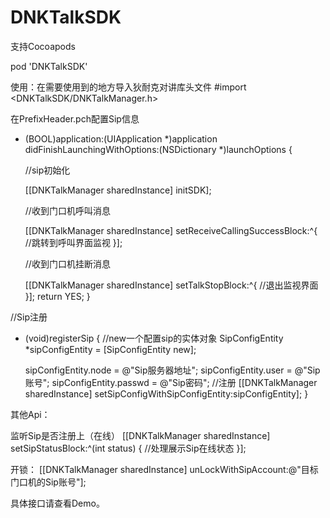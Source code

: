 # DNKTalkSDK

支持Cocoapods

pod 'DNKTalkSDK'

使用：在需要使用到的地方导入狄耐克对讲库头文件
#import <DNKTalkSDK/DNKTalkManager.h>

在PrefixHeader.pch配置Sip信息

- (BOOL)application:(UIApplication *)application didFinishLaunchingWithOptions:(NSDictionary *)launchOptions {

    //sip初始化
    
    [[DNKTalkManager sharedInstance] initSDK];
    
    //收到门口机呼叫消息
    
    [[DNKTalkManager sharedInstance] setReceiveCallingSuccessBlock:^{
        //跳转到呼叫界面监视
    }];
    
    //收到门口机挂断消息
    
    [[DNKTalkManager sharedInstance] setTalkStopBlock:^{
        //退出监视界面
    }];
    return YES;
}

//Sip注册
- (void)registerSip {
    //new一个配置sip的实体对象
    SipConfigEntity *sipConfigEntity = [SipConfigEntity new];

    sipConfigEntity.node = @"Sip服务器地址";
    sipConfigEntity.user = @"Sip账号";
    sipConfigEntity.passwd = @"Sip密码";
    //注册
    [[DNKTalkManager sharedInstance] setSipConfigWithSipConfigEntity:sipConfigEntity];
}

其他Api：

监听Sip是否注册上（在线）
[[DNKTalkManager sharedInstance] setSipStatusBlock:^(int status) {
    //处理展示Sip在线状态
}];

开锁：
[[DNKTalkManager sharedInstance] unLockWithSipAccount:@"目标门口机的Sip账号"];

具体接口请查看Demo。
